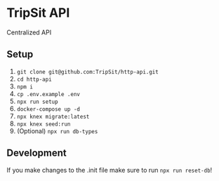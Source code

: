 # TripSit API

Centralized API 

## Setup

1. `git clone git@github.com:TripSit/http-api.git`
2. `cd http-api`
3. `npm i`
4. `cp .env.example .env`
5. `npx run setup`
6. `docker-compose up -d`
7. `npx knex migrate:latest`
8. `npx knex seed:run`
9. (Optional) `npx run db-types`

## Development
If you make changes to the .init file make sure to run `npx run reset-db`!
